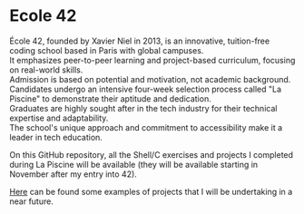 # Ecole 42
École 42, founded by Xavier Niel in 2013, is an innovative, tuition-free coding school based in Paris with global campuses.\
It emphasizes peer-to-peer learning and project-based curriculum, focusing on real-world skills.\
Admission is based on potential and motivation, not academic background.\
Candidates undergo an intensive four-week selection process called "La Piscine" to demonstrate their aptitude and dedication.\
Graduates are highly sought after in the tech industry for their technical expertise and adaptability.\
The school's unique approach and commitment to accessibility make it a leader in tech education.

On this GitHub repository, all the Shell/C exercises and projects I completed during La Piscine will be available (they will be available starting in November after my entry into 42).

[Here](https://github.com/Binary-Hackers/42_Subjects/tree/master/00_Projects/00_Global) can be found some examples of projects that I will be undertaking in a near future.
